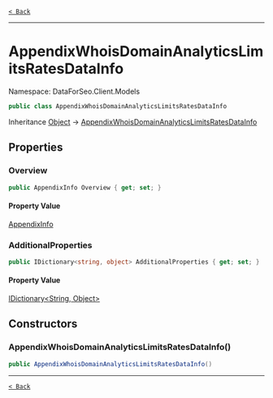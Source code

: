 [`< Back`](./)

---

# AppendixWhoisDomainAnalyticsLimitsRatesDataInfo

Namespace: DataForSeo.Client.Models

```csharp
public class AppendixWhoisDomainAnalyticsLimitsRatesDataInfo
```

Inheritance [Object](https://docs.microsoft.com/en-us/dotnet/api/system.object) → [AppendixWhoisDomainAnalyticsLimitsRatesDataInfo](./dataforseo.client.models.appendixwhoisdomainanalyticslimitsratesdatainfo)

## Properties

### **Overview**

```csharp
public AppendixInfo Overview { get; set; }
```

#### Property Value

[AppendixInfo](./dataforseo.client.models.appendixinfo)<br>

### **AdditionalProperties**

```csharp
public IDictionary<string, object> AdditionalProperties { get; set; }
```

#### Property Value

[IDictionary&lt;String, Object&gt;](https://docs.microsoft.com/en-us/dotnet/api/system.collections.generic.idictionary-2)<br>

## Constructors

### **AppendixWhoisDomainAnalyticsLimitsRatesDataInfo()**

```csharp
public AppendixWhoisDomainAnalyticsLimitsRatesDataInfo()
```

---

[`< Back`](./)
